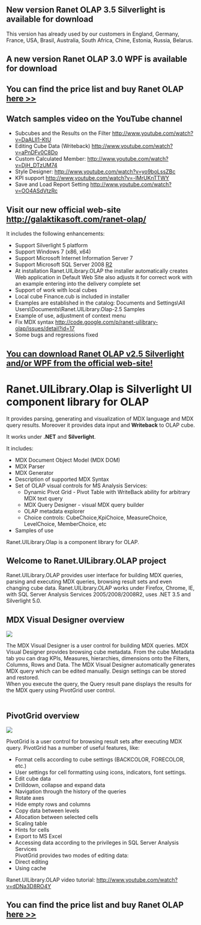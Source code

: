 ## New version Ranet OLAP 3.5 Silverlight is available for download ##
This version has already used by our customers in England, Germany, France, USA, Brasil, Australia, South Africa, Chine, Estonia, Russia, Belarus.

## A new version Ranet OLAP 3.0 WPF is available for download ##

## You can find the price list and buy Ranet OLAP [here >>](http://galaktikasoft.com/ranet-olap/price) ##

## Watch samples video on the YouTube channel ##
  * Subcubes and the Results on the Filter http://www.youtube.com/watch?v=DaALIl1-KtU
  * Editing Cube Data (Writeback) http://www.youtube.com/watch?v=aPnDFv0C8Do
  * Custom Calculated Member: http://www.youtube.com/watch?v=DjH_DTzUM74
  * Style Designer: http://www.youtube.com/watch?v=yo9boLssZBc
  * KPI support http://www.youtube.com/watch?v=-lMrUKnTTWY
  * Save and Load Report Setting http://www.youtube.com/watch?v=OO4ASdVtzRc

## Visit our new official web-site http://galaktikasoft.com/ranet-olap/ ##

It includes the following enhancements:
  * Support Silverlight 5 platform
  * Support Windows 7 (x86, x64)
  * Support Microsoft Internet Information Server 7
  * Support Microsoft SQL Server 2008 [R2](https://code.google.com/p/ranet-uilibrary-olap/source/detail?r=2)
  * At installation Ranet.UILibrary.OLAP the installer automatically creates Web application in Default Web Site also adjusts it for correct work with an example entering into the delivery complete set
  * Support of work with local cubes
  * Local cube Finance.cub is included in installer
  * Examples are established in the catalog: Documents and Settings\All Users\Documents\Ranet.UILibrary.Olap-2.5 Samples
  * Example of use, adjustment of context menu
  * Fix MDX syntax http://code.google.com/p/ranet-uilibrary-olap/issues/detail?id=17
  * Some bugs and regressions fixed

## [You can download Ranet OLAP v2.5 Silverlight and/or WPF from the official web-site!](http://galaktikasoft.com/ranet-olap/) ##


# Ranet.UILibrary.Olap is Silverlight UI component library for OLAP #


It provides parsing, generating and visualization of MDX language and MDX query results.
Moreover it provides data input and **Writeback** to OLAP cube.

It works under **.NET** and **Silverlight**.

It includes:
  * MDX Document Object Model (MDX DOM)
  * MDX Parser
  * MDX Generator
  * Description of supported MDX Syntax
  * Set of OLAP visual controls for MS Analysis Services:
    * Dynamic Pivot Grid - Pivot Table with WriteBack ability for arbitrary MDX text query
    * MDX Query Designer - visual MDX query builder
    * OLAP metadata explorer
    * Choice controls: CubeChoice,KpiChoice, MeasureChoice, LevelChoice, MemberChoice, etc
  * Samples of use

Ranet.UILibrary.Olap is a component library for OLAP.

## Welcome to Ranet.UILibrary.OLAP project ##

Ranet.UILibrary.OLAP provides user interface for building MDX queries, parsing and executing MDX queries, browsing result sets and even changing cube data. Ranet.UILibrary.OLAP works under Firefox, Chrome, IE, with SQL Server Analysis Services 2005/2008/2008R2, uses .NET 3.5 and Silverlight 5.0.

## MDX Visual Designer overview ##
<img src='http://lh4.ggpht.com/_TsVqCN_9OXA/SvrN4BOxiVI/AAAAAAAAJvs/XeWAw2L1XQE/image101.png'>

The MDX Visual Designer is a user control for building MDX queries. MDX Visual Designer provides browsing cube metadata. From the cube Metadata tab you can drag KPIs, Measures, hierarchies, dimensions onto the Filters, Columns, Rows and Data. The MDX Visual Designer automatically generates MDX query which can be edited manually. Design settings can be stored and restored.<br>
When you execute the query, the Query result pane displays the results for the MDX query using PivotGrid user control.<br>
<br>
<h2>PivotGrid overview</h2>
<img src='http://lh3.ggpht.com/_TsVqCN_9OXA/StcEFQoqz5I/AAAAAAAAJuA/nKvwnq4TvZI/image003.png'>

PivotGrid is a user control for browsing result sets after executing MDX query. PivotGrid has a number of useful features, like:<br>
<ul><li>Format cells according to cube settings (BACKCOLOR, FORECOLOR, etc.)<br>
</li><li>User settings for cell formatting using icons, indicators, font settings.<br>
</li><li>Edit cube data<br>
</li><li>Drilldown, collapse and expand data<br>
</li><li>Navigation through the history of the queries<br>
</li><li>Rotate axes<br>
</li><li>Hide empty rows and columns<br>
</li><li>Copy data between levels<br>
</li><li>Allocation between selected cells<br>
</li><li>Scaling table<br>
</li><li>Hints for cells<br>
</li><li>Export to MS Excel<br>
</li><li>Accessing data according to the privileges in SQL Server Analysis Services<br>
PivotGrid provides two modes of editing data:<br>
</li><li>Direct editing<br>
</li><li>Using cache</li></ul>

Ranet.UILibrary.OLAP video tutorial: <a href='http://www.youtube.com/watch?v=dDNa3D8RO4Y'>http://www.youtube.com/watch?v=dDNa3D8RO4Y</a>

<h2>You can find the price list and buy Ranet OLAP <a href='http://galaktikasoft.com/ranet-olap/price'>here &gt;&gt;</a></h2>